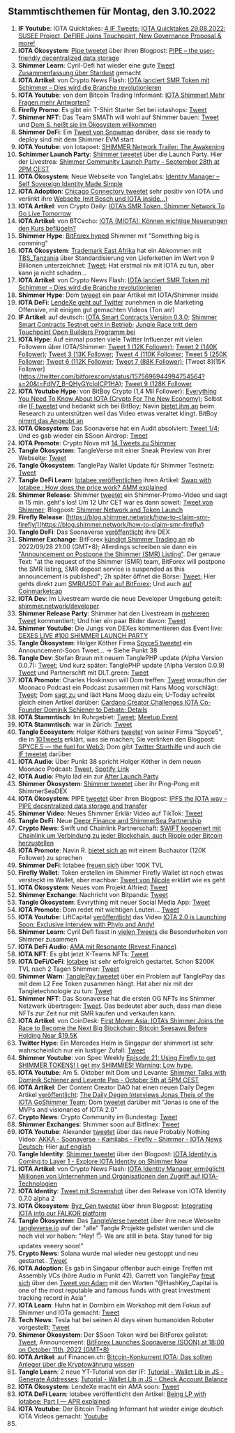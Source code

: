 ## Stammtischthemen für Montag, den 3.10.2022

1. **IF Youtube**: IOTA Quicktakes: [4 IF Tweets](https://twitter.com/iota/status/1574323033430544387?s=20&t=u1GN9rGt8FYrel5jz68mRA); [IOTA Quicktakes 29.08.2022: SUSEE Project, DeFIRE Joins Touchpoint, New Governance Proposal & more!](https://www.youtube.com/watch?v=mUlFg7h1V80)
2. **IOTA Ökosystem**: [Pipe tweetet](https://twitter.com/PIPE_DATA/status/1574414923752476676?s=20&t=u1GN9rGt8FYrel5jz68mRA) über ihren Blogpost: [PIPE – the user-friendly decentralized data storage](https://tanglehub.eu/pipe-pipe-the-user-friendly-decentralized-data-storage/)
3. **Shimmer Learn**: Cyril-Defi hat wieder eine gute [Tweet Zusammenfassung über Stardust](https://twitter.com/cyrilXBT/status/1574458832780132352?s=20&t=u1GN9rGt8FYrel5jz68mRA) gemacht
4. **IOTA Artikel**: von Crypto News Flash: [IOTA lanciert SMR Token mit Schimmer – Dies wird die Branche revolutionieren](https://www.crypto-news-flash.com/de/iota-startet-smr-token-mit-shimmer-kurs-steigt-bereits/)
5. **IOTA Youtube**: von dem Bitcoin Trading Informant: [IOTA Shimmer! Mehr Fragen mehr Antworten?](https://www.youtube.com/watch?v=b2KWAl9yekM)
6. **Firefly Promo**: Es gibt ein T-Shirt Starter Set bei iotashops: [Tweet](https://twitter.com/iotashop/status/1574658018360295424?s=20&t=u1GN9rGt8FYrel5jz68mRA)
7. **Shimmer NFT**: Das Team SMATh will wohl auf Shimmer bauen: [Tweet](https://twitter.com/TeamSMATh/status/1574505445686902852?s=20&t=u1GN9rGt8FYrel5jz68mRA) und [Dom S. heißt sie im Ökosystem willkommen](https://twitter.com/DomSchiener/status/1574646642774769665?s=20&t=u1GN9rGt8FYrel5jz68mRA)
8. **Shimmer DeFi**: Ein [Tweet von Snowman](https://twitter.com/SnowMan_Finance/status/1574620877144338432?s=20&t=u1GN9rGt8FYrel5jz68mRA) darüber, dass sie ready to deploy sind mit dem Shimmer EVM start
9. **IOTA Youtube**: von Iotapoet: [SHIMMER Network Trailer: The Awakening](https://www.youtube.com/watch?v=EoVu3OFS7Vg)
10. **Schimmer Launch Party**: [Shimmer tweetet](https://twitter.com/shimmernet/status/1574778399163387905?s=20&t=zrn6lxHJUw2wd3JZP4xd1A) über die Launch Party. Hier der Livestrea: [Shimmer Community Launch Party - September 28th at 2PM CEST](https://www.youtube.com/watch?v=MgznoGFPhA8)
11. **IOTA Ökosystem**: Neue Webseite von TangleLabs: [Identity Manager – Self Sovereign Identity Made Simple](https://tanglelabs.io/identity-manager-self-sovereign-identity-made-simple/)
12. **IOTA Adoption**: [Chicago Connectory tweetet](https://twitter.com/connectory/status/1574520696054636545?s=20&t=4Vffzomwlmby9_vugusiOw) sehr positiv von IOTA und verlinkt ihre [Webseite (mit Bosch und IOTA inside...)](https://chicagoconnectory.com/community-iot-experience/)
13. **IOTA Artikel**: von Crypto Daily: [IOTA’s SMR Token, Shimmer Network To Go Live Tomorrow](https://cryptodaily.co.uk/2022/09/iota-s-smr-token-shimmer-network-to-go-live-tomorrow)
14. **IOTA Artikel**: von BTCecho: [IOTA (MIOTA): Können wichtige Neuerungen den Kurs beflügeln?](https://www.btc-echo.de/news/iota-miota-koennen-wichtige-neuerungen-den-kurs-befluegeln-151446/)
15. **Shimmer Hype**: [BitForex hyped](https://twitter.com/bitforexcom/status/1574675578510184448?s=20&t=Bd3M7Y_vECVg7Vv5JqGdUg) Shimmer mit "Something big is comming"
16. **IOTA Ökosystem**: [Trademark East Afrika](https://twitter.com/TradeMarkEastA) hat ein Abkommen mit [TBS_Tanzania](https://twitter.com/TBS_Tanzania) über Standardisierung von Lieferketten im Wert von 9 Billionen unterzeichnet: [Tweet](https://twitter.com/TradeMarkEastA/status/1574336544542019584?s=20&t=drdSxfzUYmiKxXl9B__tHA); Hat erstmal nix mit IOTA zu tun, aber kann ja nicht schaden...
17. **IOTA Artikel**: von Crypto News Flash: [IOTA lanciert SMR Token mit Schimmer – Dies wird die Branche revolutionieren](https://www.crypto-news-flash.com/de/iota-startet-smr-token-mit-shimmer-kurs-steigt-bereits/)
18. **Shimmer Hype**: Dom [tweeet](https://twitter.com/DomSchiener/status/1574756674363080704?s=20&t=u1GN9rGt8FYrel5jz68mRA) ein paar Artikel mit IOTA/Shimmer inside
19. **IOTA DeFi**: [LendeXe geht auf Twitter](https://twitter.com/LendeXeFinance) zunehmen in die Marketing Offensive, mit einigen gut gemachten Videos (Ton an!)
20. **IF Artikel**: auf deutsch: [IOTA Smart Contracts Version 0.3.0](https://iota-kurs.de/iota-smart-contracts-version-0-3-0/); [Shimmer Smart Contracts Testnet geht in Betrieb](https://iota-kurs.de/shimmer-smart-contracts-testnet-geht-in-betrieb/); [Jungle Race tritt dem Touchpoint Open Builders Programm bei](https://iota-kurs.de/jungle-race-tritt-dem-touchpoint-open-builders-programm-bei/)
21. **IOTA Hype**: Auf einmal posten viele Twitter Influenzer mit vielen Followern über IOTA/Shimmer: [Tweet 1 (12K Follower)](https://twitter.com/coinesper/status/1574829941283328008?s=20&t=7oKAl3oVLAII131nnGEUeg); [Tweet 2 (140K Follower)](https://twitter.com/machinelearnflx/status/1574644875747811330?s=20&t=7oKAl3oVLAII131nnGEUeg); [Tweet 3 (13K Follower](https://twitter.com/ihub_crypto/status/1574826172491468800?s=20&t=7oKAl3oVLAII131nnGEUeg); [Tweet 4 (110K Follower](https://twitter.com/TheDustyBC/status/1574830311380201477?s=20&t=7oKAl3oVLAII131nnGEUeg); [Tweet 5 (250K Follower](https://twitter.com/AltCryptoGems/status/1574849606965293057?s=20&t=6A_I_OrJHdhzUXmD6G1VLw); [Tweet 6 (112K Follower](https://twitter.com/TheDustyBC/status/1574830311380201477?s=20&t=tD3nY5J5e7GWpm6K3ErNYA); [Tweet 7 (88K Follower)](https://twitter.com/THECHAINMEDIA/status/1575573197738586112?s=20&t=QCYp8OVUeVWsUr_oHTJZKg); [Tweet 8](15K Follower](https://twitter.com/bitforexcom/status/1575696944994754564?s=20&t=FdIV7_B-QHyGYcloICP1HA); [Tweet 9 (128K Follower](https://twitter.com/bitforexcom/status/1575839479436570624?s=20&t=vo8G-xQTFJFd-QFZaB52iA)
22. **IOTA Youtube Hype**: von BitBoy Crypto (1,4 Mil Follower): [Everything You Need To Know About IOTA (Crypto For The New Economy)](https://twitter.com/TheDustyBC/status/1574830311380201477?s=20&t=7oKAl3oVLAII131nnGEUeg); Selbst die [IF tweetet](https://twitter.com/iota/status/1575019495277592576?s=20&t=ath-9Ez-CiOcYWUzoIUxuA) und bedankt sich bei BitBoy; Navin [bietet ihm an](https://twitter.com/navinram999/status/1574853845515177992?s=20&t=ath-9Ez-CiOcYWUzoIUxuA) beim Research zu unterstützen weil das Video etwas veraltet klingt. BitBoy [nimmt das Angeobt an](https://twitter.com/Bitboy_Crypto/status/1574871958231064602?s=20&t=ath-9Ez-CiOcYWUzoIUxuA)
23. **IOTA Ökosystem**: Das Soonaverse hat ein Audit absolviert: [Tweet 1/4](https://twitter.com/soon_labs/status/1574824816305004544); Und es gab wieder ein $Soon Airdrop: [Tweet](https://twitter.com/soon_labs/status/1574979714514657280?s=20&t=ath-9Ez-CiOcYWUzoIUxuA)
24. **IOTA Promote**: Crypto Nova mit [14 Tweets zu Shimmer](https://twitter.com/CryptoGirlNova/status/1574866255428943872?s=20&t=ath-9Ez-CiOcYWUzoIUxuA)
25. **Tangle Ökosystem**: TangleVerse mit einer Sneak Preview von ihrer Webseite: [Tweet](https://twitter.com/TangleVerseWeb/status/1575048310179926017?s=20&t=ath-9Ez-CiOcYWUzoIUxuA)
26. **Tangle Ökosystem**: TanglePay Wallet Update für Shimmer Testnetz: [Tweet](https://twitter.com/tanglepaycom/status/1575057725431590913?s=20&t=ath-9Ez-CiOcYWUzoIUxuA)
27. **Tangle DeFi Learn**: [Iotabee veröffentlichen](https://twitter.com/iotabee/status/1575047935485571072?s=20&t=sJwvfMEXvPegac3IsIz06Q) ihren Artikel: [Swap with Iotabee : How does the price work? AMM explained](https://medium.com/@iotabee/swap-with-iotabee-how-does-the-price-work-amm-explained-c57332798fea)
28. **Shimmer Release**: Shimmer [tweetet](https://twitter.com/shimmernet/status/1575059129948934149?s=20&t=sJwvfMEXvPegac3IsIz06Q) ein Shimmer-Promo-Video und sagt in 15 min. geht's los! Um 12 Uhr CET war es dann soweit: [Tweet von Shimmer](https://twitter.com/shimmernet/status/1575062856084725760?s=20&t=OVi6TspW0zNvz0MfUq-jtA); Blogpost: [Shimmer Network and Token Launch](https://blog.shimmer.network/shimmer-network-and-token-launch/)
29. **Firefly Release**: [https://blog.shimmer.network/how-to-claim-smr-firefly/](https://blog.shimmer.network/how-to-claim-smr-firefly/)
30. **Tangle DeFi**: Das Soonaverse [veröffentlicht](https://twitter.com/soon_labs/status/1575110315603161089?s=20&t=hzIQHhIc1MQplPDWIT6HWw) ihre DEX
31. **Shimmer Exchange**: BitForex [kündigt Shimmer Trading an](https://twitter.com/bitforexcom/status/1575085061476560898?s=20&t=GxRzlbxc6apKsFsMe8yVWA) ab 2022/09/28 21:00 (GMT+8); Allerdings schreiben sie dann ein ["Announcement on Postpone the Shimmer (SMR) Listing"](https://support.bitforex.com/hc/en-us/articles/10966587214105-Announcement-on-Postpone-the-Shimmer-SMR-Listing). Der genaue Text: "at the request of the Shimmer (SMR) team, BitForex will postpone the SMR listing, SMR deposit service is suspended as this announcement is published"; 2h später öffnet die Börse: [Tweet](https://twitter.com/bitforexcom/status/1575144036494897152?s=20&t=YcNDz879pJANS2A3axdhpw); Hier gehts direkt zum [SMR/USDT Pair auf BitForex](https://www.bitforex.com/en/spot/smr_usdt); Und auch [auf Coinmarketcap](https://coinmarketcap.com/currencies/shimmer/)
32. **IOTA Dev**: Im Livestream wurde die neue Developer Umgebung geteilt: [shimmer.network/developer](https://shimmer.network/developer)
33. **Shimmer Release Party**: Shimmer hat den Livestream in [mehreren Tweet](https://twitter.com/shimmernet/status/1575090453480980481?s=20&t=yAY7dg0XYAtFBdC_S0Ygdw) kommentiert; Und hier ein paar Bilder davon: [Tweet](https://twitter.com/shimmernet/status/1575425169157492736?s=20&t=QBVpOgNjR1XGRrCPlaUpig)
34. **Shimmer Youtube**: Die Jungs von DEXes kommentieren das Event live: [DEXES LIVE #100 SHIMMER LAUNCH PARTY](https://www.youtube.com/watch?v=MH_PP9sfxcs&t=6214s)
35. **Tangle Ökosystem**: Holger Köther Firma [Spyce5 tweetet](https://twitter.com/SPYCE_5/status/1575370226841034753?s=20&t=tD3nY5J5e7GWpm6K3ErNYA) ein Announcement-Soon Tweet... -> Siehe Punkt 38
36. **Tangle Dev**: Stefan Braun mit neuem TanglePHP update (Λlpha Version 0.0.7): [Tweet](https://twitter.com/tanglePHP/status/1575048952743088128?s=20&t=tD3nY5J5e7GWpm6K3ErNYA); Und kurz später: TanglePHP update (Λlpha Version 0.0.9) [Tweet](https://twitter.com/tanglePHP/status/1575536198243782663?s=20&t=wF975pLHrF2scI95jfBqQA) und Partnerschft mit DLT.green: [Tweet](https://twitter.com/dlt_green/status/1575540737214713881?s=20&t=wF975pLHrF2scI95jfBqQA)
37. **IOTA Promote**: Charles Hoskinson will Dom treffen: [Tweet](https://twitter.com/IOHK_Charles/status/1575318678358216706?s=20&t=tD3nY5J5e7GWpm6K3ErNYA) woraufhin der Moonaco Podcast ein Podcast zusammen mit Hans Moog vorschlägt: [Tweet](https://twitter.com/MoonacoPodcast/status/1575343587671379974?s=20&t=tD3nY5J5e7GWpm6K3ErNYA); Dom [sagt zu](https://twitter.com/DomSchiener/status/1575390297235853315?s=20&t=tD3nY5J5e7GWpm6K3ErNYA) und lädt Hans Moog dazu ein; U-Today schreibt gleich einen Artikel darüber: [Cardano Creator Challenges IOTA Co-Founder Dominik Schiener to Debate: Details](https://u.today/cardano-creator-challenges-iota-co-founder-dominik-schiener-to-debate-details)
38. **IOTA Stammtisch**: Im Ruhrgebiet: [Tweet](https://twitter.com/IotaPunks_71/status/1575386662154260481?s=20&t=tD3nY5J5e7GWpm6K3ErNYA); [Meetup Event](https://www.meetup.com/de-DE/the-future-of-web3-iota-stammtisch-ruhrgebiet/events/288790893/)
39. **IOTA Stammtisch**: war in Zürich: [Tweet](https://twitter.com/ZurichIota/status/1575420817713893376?s=20&t=NucJG_UwlD5xPiB0MaEWtQ)
40. **Tangle Ecosystem**: Holger Köthers [tweetet](https://twitter.com/HolgerKoether/status/1575463053369417737?s=20&t=W1Rj1bu-8MUbS1hnL64DPg) von seiner Firma "Spyce5", die in [10Tweets](https://twitter.com/SPYCE_5/status/1575462083814215684?s=20&t=YSg4SMemO2LkRrKMa07ZQg) erklärt, was sie machen; Sie verlinken den Blogpost: [SPYCE.5 — the fuel for Web3](https://spyce5.medium.com/spyce-5-the-fuel-for-web3-83a4df6dfa7e); Dom gibt [Twitter Starthilfe](https://twitter.com/DomSchiener/status/1575465490029355012?s=20&t=NucJG_UwlD5xPiB0MaEWtQ) und auch die [IF tweetet](https://twitter.com/iota/status/1575473606632640512?s=20&t=BfhqAt3Ozl49vZPv82NZuQ) darüber
41. **IOTA Audio**: Über Punkt 38 spricht Holger Köther in dem neuen Moonaco Podcast: [Tweet](https://twitter.com/MoonacoPodcast/status/1575458788458504193?s=20&t=NucJG_UwlD5xPiB0MaEWtQ), [Spotify Link](https://open.spotify.com/episode/1pyhY1BNOML8I5m2Xjsntj?si=r5q-ZEQET46h_JN1RmO8sw&nd=1)
42. **IOTA Audio**: Phylo läd ein zur [After Launch Party](https://twitter.com/PhyloIota/status/1575452207595458561?s=20&t=NucJG_UwlD5xPiB0MaEWtQ)
43. **Shimmer Ökosystem**: [Shimmer tweetet](https://twitter.com/shimmernet/status/1575465498623578112?s=20&t=NucJG_UwlD5xPiB0MaEWtQ) über ihr Ping-Pong mit ShimmerSeaDEX
44. **IOTA Ökosystem**: PIPE [tweetet](https://twitter.com/PIPE_DATA/status/1575441826948988928?s=20&t=NucJG_UwlD5xPiB0MaEWtQ) über ihren Blogpost: [IPFS the IOTA way – PIPE decentralized data storage and transfer](https://tanglehub.eu/ipfs-the-iota-way/)
45. **Shimmer Video**: Neues Shimmer Erklär Video auf TikTok: [Tweet](https://twitter.com/cryptochefs_io/status/1575184404947017728?s=20&t=BfhqAt3Ozl49vZPv82NZuQ)
46. **Tangle DeFi**: Neue [Deepr Finance and ShimmerSea Partnership](https://medium.com/@Deepr.Finance/deepr-finance-and-shimmersea-partnership-bedbbe7af40d)
47. **Crypto News**: Swift und Chainlink Partnerschaft: [SWIFT kooperiert mit Chainlink um Verbindung zu jeder Blockchain, auch Ripple oder Bitcoin herzustellen](https://www.crypto-news-flash.com/de/chainlink-verbindet-die-swift-und-blockchain-welt/?feed_id=10484&_unique_id=63359ec5539b9)
48. **IOTA Promote**: Navin R. [bietet sich an](https://twitter.com/navinram999/status/1575471437195927553?s=20&t=BfhqAt3Ozl49vZPv82NZuQ) mit einem Buchautor (120K Follower) zu sprechen
49. **Shimmer DeFi**: Iotabee [freuen sich](https://twitter.com/iotabee/status/1575487615608188928?s=20&t=AdT1WU3X0TGwyExiGEbRrg) über 100K TVL
50. **Firefly Wallet**: Token erstellen im Shimmer Firefly Wallet ist noch etwas versteckt im Wallet, aber machbar: [Tweet von Nicole](https://twitter.com/cheerful_nicole/status/1575496341928570881?s=20&t=AdT1WU3X0TGwyExiGEbRrg) erklärt wie es geht
51. **IOTA Ökosystem**: Neues vom Projekt Alfried: [Tweet](https://twitter.com/BenBoenisch/status/1575507913845755905?s=20&t=QCYp8OVUeVWsUr_oHTJZKg)
52. **Shimmer Exchange**: Nachricht von Bitpanda: [Tweet](https://twitter.com/bitpanda/status/1575509263027429380?s=20&t=QCYp8OVUeVWsUr_oHTJZKg)
53. **Tangle Ökosystem**: Evvrything mit neuer Social Media App: [Tweet](https://twitter.com/TheEvvrything/status/1575562717783822336?s=20&t=QCYp8OVUeVWsUr_oHTJZKg)
54. **IOTA Promote**: Dom redet mit wichtigen Leuten... [Tweet](https://twitter.com/stelyb/status/1575420276695003137?s=20&t=QCYp8OVUeVWsUr_oHTJZKg)
55. **IOTA Youtube**: LiftCapital [veröffentlicht](https://twitter.com/CapitalLiftt/status/1575549720944119820?s=20&t=QCYp8OVUeVWsUr_oHTJZKg) das Video [IOTA 2.0 is Launching Soon: Exclusive Interview with Phylo and Andy!](https://www.youtube.com/watch?v=GhCNfk7HewQ)
56. **Shimmer Learn**: Cyril Defi fasst in [vielen Tweets](https://twitter.com/cyrilXBT/status/1575551347830755353?s=20&t=QCYp8OVUeVWsUr_oHTJZKg) die Besonderheiten von Shimmer zusammen
57. **IOTA DeFi Audio**: [AMA mit Resonante (Revest Finance)](https://twitter.com/RevestFinance/status/1575543848314740736?s=20&t=QCYp8OVUeVWsUr_oHTJZKg)
58. **IOTA NFT**: Es gibt jetzt X-Teams NFTs: [Tweet](https://twitter.com/IOTAXTeams/status/1575510776697262083?s=20&t=QCYp8OVUeVWsUr_oHTJZKg)
59. **IOTA DeFi/CeFi**: [Iotabee](https://twitter.com/iotabee) ist sehr erfolgreich gestartet. Schon $200K TVL nach 2 Tagen Shimmer: [Tweet](https://twitter.com/iotabee/status/1575630157838422016?s=20&t=ZhcAkYFx6OEO3Y_JrBjRgw)
60. **Shimmer Warn**: [TanglePay tweetet](https://twitter.com/tanglepaycom/status/1575637603700703233?s=20&t=ZhcAkYFx6OEO3Y_JrBjRgw) über ein Problem auf TanglePay das mit dem L2 Fee Token zusammen hängt. Hat aber nix mit der Tangletechnologie zu tun: [Tweet](https://twitter.com/tanglepaycom/status/1575714929654788096?s=20&t=ZhcAkYFx6OEO3Y_JrBjRgw)
61. **Shimmer NFT**: Das Soonaverse hat die ersten OG NFTs ins Shimmer Netzwerk übertragen: [Tweet](https://twitter.com/soon_labs/status/1575717439186214912?s=20&t=BexoZqa1xCCErKn93M3mYw). Das bedeutet aber auch, dass man diese NFTs zur Zeit nur mit SMR kaufen und verkaufen kann. 
62. **IOTA Artikel**: von CoinDesk: [First Mover Asia: IOTA’s Shimmer Joins the Race to Become the Next Big Blockchain; Bitcoin Seesaws Before Holding Near $19.5K](https://www.coindesk.com/markets/2022/09/29/first-mover-asia-iotas-shimmer-joins-the-race-to-become-the-next-big-blockchain-bitcoin-seesaws-before-holding-near-195k/)
63. **Twitter Hype**: Ein Mercedes Helm in Singapur der shimmert ist sehr wahrscheinlich nur ein lustiger Zufall: [Tweet](https://twitter.com/MercedesAMGF1/status/1575554197919272960?s=20&t=TljUnfWxeDeyYpj7DkGobQ)
64. **Shimmer Youtube**: von Spec Weekly [Episode 21: Using Firefly to get SHIMMER TOKENS! I get my SHIMMIES! Warning: Low hype.](https://www.youtube.com/watch?v=hjcg-W0qtGo)
65. **IOTA Youtube**: Am 5. Oktober mit Dom und Levante: [Shimmer Talks with Dominik Schiener and Levente Pap - October 5th at 5PM CEST](https://www.youtube.com/watch?v=EzvW6ZoCu20)
66. **IOTA Artikel**: Der Content Creator DAO hat einen neuen Daily Degen Artikel [veröffentlicht](https://twitter.com/IccdNewsletter/status/1575769419753869312?s=20&t=GGLtKnuzrRMSjU8DOjMqLg): [The Daily Degen Interviews Jonas Theis of the IOTA GoShimmer Team](https://medium.com/@iotacontentcreators/the-daily-degen-interviews-jonas-theis-of-the-iota-goshimmer-team-b73235aa87ce); Dom [tweetet](https://twitter.com/DomSchiener/status/1575770873289924608?s=20&t=GGLtKnuzrRMSjU8DOjMqLg) darüber mit "Jonas is one of the MVPs and visionaries of IOTA 2.0"
67. **Crypto News**: Crypto Community im Bundestag: [Tweet](https://twitter.com/f_schaeffler/status/1575783292112375812?s=20&t=W9FZcMyYG5vaAUKT6w4xAw)
68. **Shimmer Exchanges**: Shimmer soon auf Bitfinex: [Tweet](https://twitter.com/bitfinex/status/1575787858480209922?s=20&t=GGLtKnuzrRMSjU8DOjMqLg)
69. **IOTA Youtube**: Alexander [tweetet](https://twitter.com/shortaktien/status/1575786419775496192?s=20&t=GGLtKnuzrRMSjU8DOjMqLg) über das neue Probably Nothing Video: [AKKA - Soonaverse - Kamilabs - Firefly - Shimmer - IOTA News Deutsch](https://www.youtube.com/watch?v=KML7WJ8M-dM); Hier [auf english](https://www.youtube.com/watch?v=qd671kyWqxo)
70. **Tangle Identity**: [Shimmer tweetet](https://twitter.com/shimmernet/status/1575837743745146881?s=20&t=ejx9lEHptHyGmRfeMDIEZg) über den Blogpost: [IOTA Identity is Coming to Layer 1 - Explore IOTA Identity on Shimmer Now](https://blog.shimmer.network/iota-identity-is-coming-to-layer-1/)
71. **IOTA Artikel**: von Crypto News Flash: [IOTA Identity Manager ermöglicht Millionen von Unternehmen und Organisationen den Zugriff auf IOTA-Technologien](https://twitter.com/FlashDeutsch/status/1575886177646714881)
72. **IOTA Identity**: [Tweet mit Screenshot](https://twitter.com/Vrom14286662/status/1575945283455680512?s=20&t=YIShXIS42WtnsbYSHnO_uw) über den Release von IOTA Identity 0.7.0 alpha 2
73. **IOTA Ökosystem**: [Byz_Gen tweetet](https://twitter.com/gen_byz/status/1574337999902474240?s=20&t=fFIYhVLMUZpGlNMirPHm9w) über ihren Blogpost: [Integrating IOTA into our FALKOR platform](https://www.byzgen.com/insights/integrating-iota-into-our-falkor-platform#insight-content)
74. **Tangle Ökosystem**: Das [TangleVerse tweetet](https://twitter.com/TangleVerseWeb/status/1575849405994762240?s=20&t=GGLtKnuzrRMSjU8DOjMqLg) über ihre neue Webseite [tangleverse.io](https://tangleverse.io/) auf der "alle" Tangle Projekte gelistet werden und die noch viel vor haben: "Hey! 🖐 We are still in beta. Stay tuned for big updates veeery soon!"
75. **Crypto News**: Solana wurde mal wieder neu gestoppt und neu gestartet.. [Tweet](https://twitter.com/SolanaStatus/status/1576010340248084481?s=20&t=YIShXIS42WtnsbYSHnO_uw)
76. **IOTA Adoption**: Es gab in Singapur offenbar auch einige Treffen mit Assembly VCs (höre Audio in Punkt 42). Garrett von TanglePay [freut sich](https://twitter.com/GarrettBullish/status/1576040253877792771?s=20&t=YIShXIS42WtnsbYSHnO_uw) über den [Tweet von Adam](https://twitter.com/Schpoopel/status/1575487322283708418) mit den Worten "@HashKey_Capital is one of the most reputable and famous funds with great investment tracking record in Asia"
77. **IOTA Learn**: Huhn hat in Dornbirn ein Workshop mit dem Fokus auf Shimmer und IOTa gemacht: [Tweet](https://twitter.com/huhn511/status/1575831231521964033?s=20&t=YIShXIS42WtnsbYSHnO_uw)
78. **Tech News**: Tesla hat bei seinen AI days einen humanoiden Roboter vorgestellt: [Tweet](https://twitter.com/teslaownersSV/status/1576022300910006272?s=20&t=YIShXIS42WtnsbYSHnO_uw)
79. **Shimmer Ökosystem**: Der $Soon Token wird bei BitForex gelistet: [Tweet](https://twitter.com/soon_labs/status/1575896183125336067?s=20&t=YIShXIS42WtnsbYSHnO_uw), Announcement: [BitForex Launches Soonaverse (SOON) at 18:00 on October 11th, 2022 (GMT+8)](https://support.bitforex.com/hc/en-us/articles/11040920897945)
80. **IOTA Artikel**: auf Financen.ch: [Bitcoin-Konkurrent IOTA: Das sollten Anleger über die Kryptowährung wissen](https://www.finanzen.ch/nachrichten/devisen/bitcoin-konkurrent-iota-das-sollten-anleger-ueber-die-kryptowahrung-wissen-1031771903)
81. **Tangle Learn**: 2 neue YT-Tutorial von der IF: [Tutorial - Wallet Lib in JS - Generate Addresses](https://www.youtube.com/watch?v=vu1S1Z9Y0-k); [Tutorial - Wallet Lib in JS - Check Account Balance](https://www.youtube.com/watch?v=VtyyI-J7qD4)
82. **IOTA Ökosystem**: LendeXe macht ein AMA soon: [Tweet](https://twitter.com/LendeXeFinance/status/1575942189300883457?s=20&t=IWsBHMoQK1obYLhl7MIG8Q)
83. **IOTA DeFi Learn**: Iotabee veröffentlicht den Artikel: [Being LP with Iotabee: Part I — APR explained](https://medium.com/@iotabee/being-lp-with-iotabee-part-i-apr-explained-2428fcb6c08b)
84. **IOTA Youtube**: Der Bitcoin Trading Informant hat wieder einige deutsch IOTA Videos gemacht: [Youtube](https://www.youtube.com/c/BitcoinTradingInformant)
85. 








